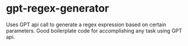 # gpt-regex-generator
Uses GPT api call to generate a regex expression based on certain parameters. Good boilerplate code for accomplishing any task using GPT api.

